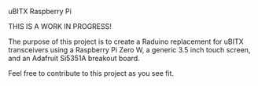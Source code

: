 uBITX Raspberry Pi

THIS IS A WORK IN PROGRESS!

The purpose of this project is to create a Raduino replacement for uBITX transceivers using a Raspberry Pi Zero W, a generic 3.5 inch touch screen, and an Adafruit Si5351A breakout board.

Feel free to contribute to this project as you see fit.
